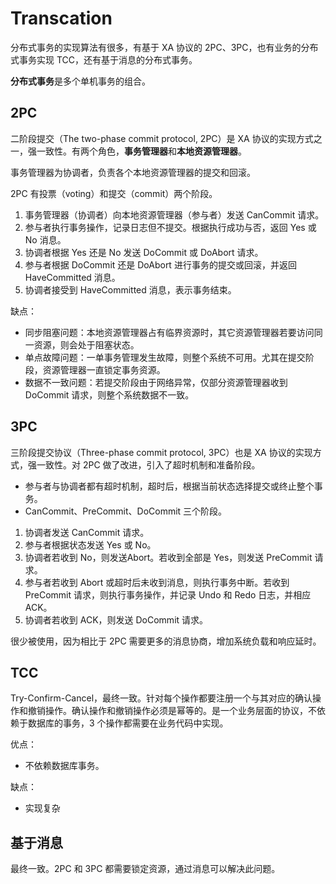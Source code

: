# Transcation

分布式事务的实现算法有很多，有基于 XA 协议的 2PC、3PC，也有业务的分布式事务实现 TCC，还有基于消息的分布式事务。

**分布式事务**是多个单机事务的组合。

## 2PC

二阶段提交（The two-phase commit protocol, 2PC）是 XA 协议的实现方式之一，强一致性。有两个角色，**事务管理器**和**本地资源管理器**。

事务管理器为协调者，负责各个本地资源管理器的提交和回滚。

2PC 有投票（voting）和提交（commit）两个阶段。

1. 事务管理器（协调者）向本地资源管理器（参与者）发送 CanCommit 请求。
2. 参与者执行事务操作，记录日志但不提交。根据执行成功与否，返回 Yes 或 No 消息。
3. 协调者根据 Yes 还是 No 发送 DoCommit 或 DoAbort 请求。
4. 参与者根据 DoCommit 还是 DoAbort 进行事务的提交或回滚，并返回 HaveCommitted 消息。
5. 协调者接受到 HaveCommitted 消息，表示事务结束。

缺点：

* 同步阻塞问题：本地资源管理器占有临界资源时，其它资源管理器若要访问同一资源，则会处于阻塞状态。
* 单点故障问题：一单事务管理发生故障，则整个系统不可用。尤其在提交阶段，资源管理器一直锁定事务资源。
* 数据不一致问题：若提交阶段由于网络异常，仅部分资源管理器收到 DoCommit 请求，则整个系统数据不一致。

## 3PC

三阶段提交协议（Three-phase commit protocol, 3PC）也是 XA 协议的实现方式，强一致性。对 2PC 做了改进，引入了超时机制和准备阶段。

* 参与者与协调者都有超时机制，超时后，根据当前状态选择提交或终止整个事务。
* CanCommit、PreCommit、DoCommit 三个阶段。

1. 协调者发送 CanCommit 请求。
2. 参与者根据状态发送 Yes 或 No。
3. 协调者若收到 No，则发送Abort。若收到全部是 Yes，则发送 PreCommit 请求。
4. 参与者若收到 Abort 或超时后未收到消息，则执行事务中断。若收到 PreCommit 请求，则执行事务操作，并记录 Undo 和 Redo 日志，并相应 ACK。
5. 协调者若收到 ACK，则发送 DoCommit 请求。

很少被使用，因为相比于 2PC 需要更多的消息协商，增加系统负载和响应延时。

## TCC

Try-Confirm-Cancel，最终一致。针对每个操作都要注册一个与其对应的确认操作和撤销操作。确认操作和撤销操作必须是幂等的。是一个业务层面的协议，不依赖于数据库的事务，3 个操作都需要在业务代码中实现。

优点：

* 不依赖数据库事务。

缺点：

* 实现复杂

## 基于消息

最终一致。2PC 和 3PC 都需要锁定资源，通过消息可以解决此问题。

